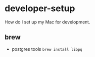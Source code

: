 # developer-setup
How do I set up my Mac for development.

## brew

* postgres tools 
  `brew install libpq`
